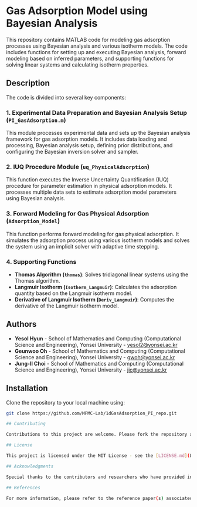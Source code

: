 # Gas Adsorption Model using Bayesian Analysis

This repository contains MATLAB code for modeling gas adsorption processes using Bayesian analysis and various isotherm models. The code includes functions for setting up and executing Bayesian analysis, forward modeling based on inferred parameters, and supporting functions for solving linear systems and calculating isotherm properties.

## Description

The code is divided into several key components:

### 1. Experimental Data Preparation and Bayesian Analysis Setup (`PI_GasAdsorption.m`)
This module processes experimental data and sets up the Bayesian analysis framework for gas adsorption models. It includes data loading and processing, Bayesian analysis setup, defining prior distributions, and configuring the Bayesian inversion solver and sampler.

### 2. IUQ Procedure Module (`uq_PhysicalAdsorption`)
This function executes the Inverse Uncertainty Quantification (IUQ) procedure for parameter estimation in physical adsorption models. It processes multiple data sets to estimate adsorption model parameters using Bayesian analysis.

### 3. Forward Modeling for Gas Physical Adsorption (`Adsorption_Model`)
This function performs forward modeling for gas physical adsorption. It simulates the adsorption process using various isotherm models and solves the system using an implicit solver with adaptive time stepping.

### 4. Supporting Functions
- **Thomas Algorithm (`thomas`)**: Solves tridiagonal linear systems using the Thomas algorithm.
- **Langmuir Isotherm (`Isotherm_Langmuir`)**: Calculates the adsorption quantity based on the Langmuir isotherm model.
- **Derivative of Langmuir Isotherm (`Deriv_Langmuir`)**: Computes the derivative of the Langmuir isotherm model.

## Authors

- **Yesol Hyun** - School of Mathematics and Computing (Computational Science and Engineering), Yonsei University - yesol2@yonsei.ac.kr
- **Geunwoo Oh** - School of Mathematics and Computing (Computational Science and Engineering), Yonsei University - gwoh@yonsei.ac.kr
- **Jung-Il Choi** - School of Mathematics and Computing (Computational Science and Engineering), Yonsei University - jic@yonsei.ac.kr


## Installation

Clone the repository to your local machine using:

```bash
git clone https://github.com/MPMC-Lab/1dGasAdsorption_PI_repo.git

## Contributing

Contributions to this project are welcome. Please fork the repository and submit a pull request.

## License

This project is licensed under the MIT License - see the [LICENSE.md](LICENSE.md) file for details.

## Acknowledgments

Special thanks to the contributors and researchers who have provided insights and feedback on this project.

## References

For more information, please refer to the reference paper(s) associated with this project, and for further academic context, visit the School of Mathematics and Computing (Computational Science and Engineering) at Yonsei University.


